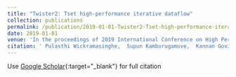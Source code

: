 ```yaml
---
title: "Twister2: Tset high-performance iterative dataflow"
collection: publications
permalink: /publication/2019-01-01-Twister2-Tset-high-performance-iterative-dataflow
date: 2019-01-01
venue: 'In the proceedings of 2019 International Conference on High Performance Big Data and Intelligent Systems (HPBD&amp;IS)'
citation: ' Pulasthi Wickramasinghe,  Supun Kamburugamuve,  Kannan Govindarajan,  Vibhatha Abeykoon,  Chathura Widanage,  Niranda Perera,  Ahmet Uyar,  Gurhan Gunduz,  Selahattin Akkas,  Geoffrey Fox, &quot;Twister2: Tset high-performance iterative dataflow.&quot; In the proceedings of 2019 International Conference on High Performance Big Data and Intelligent Systems (HPBD&amp;amp;IS), 2019.'
---
```

Use [Google Scholar](https://scholar.google.com/scholar?q=Twister2:+Tset+high+performance+iterative+dataflow){:target="_blank"} for full citation